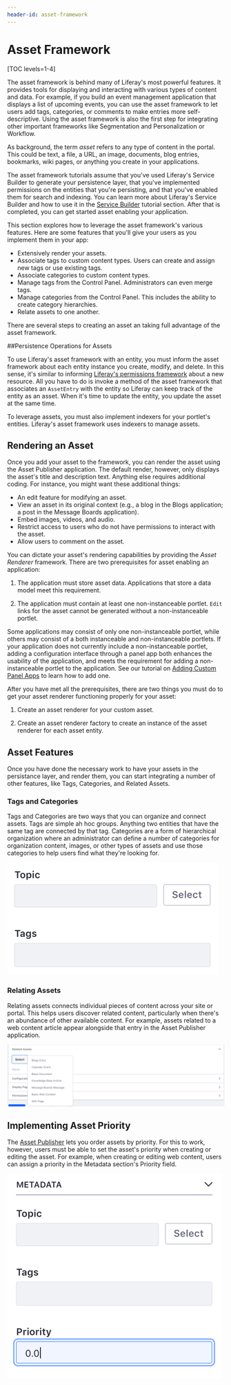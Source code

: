 ```yaml
---
header-id: asset-framework
---
```


# Asset Framework

[TOC levels=1-4]

The asset framework is behind many of Liferay's most powerful features. It 
provides tools for displaying and interacting with various types of content and 
data. For example, if you build an event management application that
displays a list of upcoming events, you can use the asset framework to let users
add tags, categories, or comments to make entries more self-descriptive. Using 
the asset framework is also the first step for integrating other important 
frameworks like Segmentation and Personalization or Workflow.

As background, the term *asset* refers to any type of content in the portal.
This could be text, a file, a URL, an image, documents, blog entries, bookmarks,
wiki pages, or anything you create in your applications. 

The asset framework tutorials assume that you've used Liferay's Service Builder
to generate your persistence layer, that you've implemented permissions on the
entities that you're persisting, and that you've enabled them for search and
indexing. You can learn more about Liferay's Service Builder and how to use it
in the
[Service Builder](/docs/7-2/-/knowledge_base/service-builder)
tutorial section. After that is completed, you can get started asset enabling 
your application.

This section explores how to leverage the asset framework's various features. 
Here are some features that you'll give your users as you implement them in 
your app: 

-  Extensively render your assets.
-  Associate tags to custom content types. Users can create and assign new
   tags or use existing tags. 
-  Associate categories to custom content types. 
-  Manage tags from the Control Panel. Administrators can even merge tags. 
-  Manage categories from the Control Panel. This includes the ability to
   create category hierarchies. 
-  Relate assets to one another. 

There are several steps to creating an asset an taking full advantage of the 
asset framework.

##Persistence Operations for Assets 

To use Liferay's asset framework with an entity, you must inform the 
asset framework about each entity instance you create, modify, and delete. In
this sense, it's similar to informing 
[Liferay's permissions framework](/docs/7-2/-/knowledge_base/defining-application-permissions)
about a new resource. All you have to do is invoke a method of the asset
framework that associates an `AssetEntry` with the entity so Liferay can keep
track of the entity as an asset. When it's time to update the entity, you update
the asset at the same time. 

To leverage assets, you must also implement indexers for your portlet's
entities. Liferay's asset framework uses indexers to manage assets. 

## Rendering an Asset

Once you add your asset to the framework, you can render the asset
using the Asset Publisher application. The default render, however, only
displays the asset's title and description text. Anything else requires
additional coding. For instance, you might want these additional things:

-  An edit feature for modifying an asset.
-  View an asset in its original context (e.g., a blog
   in the Blogs application; a post in the Message Boards application).
-  Embed images, videos, and audio.
-  Restrict access to users who do not have permissions to interact with the
   asset.
-  Allow users to comment on the asset. 

You can dictate your asset's rendering capabilities by providing the *Asset
Renderer* framework. There are two prerequisites for asset enabling an 
application:

1.  The application must store asset data. Applications that store a data model
    meet this requirement.

2.  The application must contain at least one non-instanceable portlet. `Edit` 
    links for the asset cannot be generated without a non-instanceable portlet.
    
Some applications may consist of only one non-instanceable portlet, while others
may consist of a both instanceable and non-instanceable portlets. If your 
application does not currently include a non-instanceable portlet, adding a 
configuration interface through a panel app both enhances the usability of 
the application, and meets the requirement for adding a non-instanceable 
portlet to the application. See our tutorial on 
[Adding Custom Panel Apps](/docs/7-2/-/knowledge_base/customizing-the-product-menu#adding-custom-panel-apps)
to learn how to add one.


After you have met all the prerequisites, there are two things you must do to 
get your asset renderer functioning properly for your asset:

1.  Create an asset renderer for your custom asset.

2.  Create an asset renderer factory to create an instance of the asset renderer
    for each asset entity.



## Asset Features

Once you have done the necessary work to have your assets in the persistance layer, and render them, you can start integrating a number of other features, like Tags, Categories, and Related Assets.

### Tags and Categories

Tags and Categories are two ways that you can organize and connect assets. Tags are simple ah hoc groups. Anything two entities that have the same tag are connected by that tag. Categories are a form of hierarchical organization where an administrator can define a number of categories for organization content, images, or other types of assets and use those categories to help users find what they're looking for.

![Figure 1: Adding category and tag input options lets authors aggregate and label custom entities.](../../images/asset-fw-categories-and-tags-options.png)

### Relating Assets

Relating assets connects individual pieces of content across your site or
portal. This helps users discover related content, particularly when there's an
abundance of other available content. For example, assets related to a web
content article appear alongside that entry in the Asset Publisher application.

![Figure 2: You and your users can find it helpful to relate assets to entities, such as this blogs entry.](../../images/asset-related-content-asset-publisher.png)

## Implementing Asset Priority

The 
[Asset Publisher](/docs/7-2/-/knowledge_base/publishing-assets) 
lets you order assets by priority. For this to work, however, users must be able
to set the asset's priority when creating or editing the asset. For example,
when creating or editing web content, users can assign a priority in the
Metadata section's Priority field. 

![Figure 3: The Priority field lets users set an asset's priority.](../../images/web-content-categorization.png)
